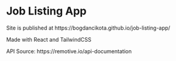 <h1>Job Listing App</h1>

<p>Site is published at https://bogdancikota.github.io/job-listing-app/</p>

<p>Made with React and TailwindCSS</p>

<p>API Source: https://remotive.io/api-documentation</p>

